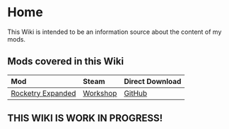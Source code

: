 # Home

This Wiki is intended to be an information source about the content of my mods.

## Mods covered in this Wiki

|Mod|Steam|Direct Download|
| :---------- | :---------------|:---------------|
|[Rocketry Expanded](Rocketry%20Expanded/home.md)| [Workshop](https://steamcommunity.com/sharedfiles/filedetails/?id=2837919908)| [GitHub](https://github.com/Sgt-Imalas/Sgt_Imalas-Oni-Mods/releases?q=Rocketry+Expanded&expanded=true)|

## THIS WIKI IS WORK IN PROGRESS!
